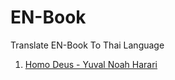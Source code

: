 # EN-Book
Translate EN-Book To Thai Language

1. <a href="Homo Deus">Homo Deus - Yuval Noah Harari</a>
